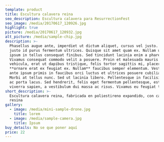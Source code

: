 ```yaml
---
template: product
title: Escultura calavera reina
seo_description: Escultura calavera para ResurrectionFest
seo_image: /media/20170617_120926.jpg
highlight: true
picture: /media/20170617_120932.jpg
alt_picture: /media/sample-chip.jpg
description: >-
  Phasellus augue ante, imperdiet ut dictum aliquet, cursus vel justo. Duis sed
  justo id purus fermentum ultrices. Quisque sit amet quam ex. Nullam ultrices
  ipsum in tellus consequat finibus. Sed tincidunt lacinia enim a pharetra.
  Vivamus consequat commodo velit a posuere. Proin et malesuada mauris. Fusce
  vehicula, erat ut dapibus tristique, felis tortor sagittis mi, placerat
  **ornare erat ex feugiat ex. Nullam** faucibus semper elementum. Vestibulum
  ante ipsum primis in faucibus orci luctus et ultrices posuere cubilia Curae;
  Morbi at tellus nunc. Sed ut lacinia libero. Pellentesque in facilisis nunc,
  ac porta lacus. Sed hendrerit, felis eget fermentum pellentesque, est urna
  viverra sapien, a vestibulum dui massa ac risus. Vivamus eu feugiat tellus.
short_description: >-
  Escultura calavera reina, fabricada en poliestireno expandido, con capa de
  resina
gallery:
  - image: /media/mini-sample-drone.jpg
    title: lorem
  - image: /media/sample-camera.jpg
    title: Ipsum
buy_details: No se que poner aquí
price: 22
---
```


